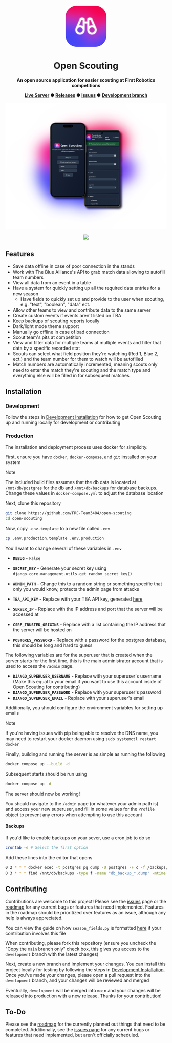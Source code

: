<div align="center">

  ![Open Scouting logo](repo/images/icon.png)

  <h1>Open Scouting</h1>

  **An open source application for easier scouting at First Robotics competitions**

  **[Live Server](https://206.189.255.232/) ● [Releases](https://github.com/FRC-Team3484/open-scouting/releases) ● [Issues](https://github.com/FRC-Team3484/open-scouting/issues) ● [Development branch](https://github.com/FRC-Team3484/open-scouting/tree/development)**

</div>

<div align="center">

  ![Open Scouting screenshot on mobile](repo/images/mobile.png)

</div>

<p align="center">
  <a href="https://skillicons.dev">
    <img src="https://skillicons.dev/icons?i=django,python,html,css,js,tailwind" />
  </a>
</p>


## Features
- Save data offline in case of poor connection in the stands
- Work with The Blue Alliance's API to grab match data allowing to autofill team numbers
- View all data from an event in a table
- Have a system for quickly setting up all the required data entries for a new season
  - Have fields to quickly set up and provide to the user when scouting, e.g. "text", "boolean", "data" ect.
- Allow other teams to view and contribute data to the same server
- Create custom events if events aren't listed on TBA
- Keep backups of scouting reports locally
- Dark/light mode theme support
- Manually go offline in case of bad connection
- Scout team's pits at competition
- View and filter data for multiple teams at multiple events and filter that data by a specific recorded stat
- Scouts can select what field position they're watching (Red 1, Blue 2, ect.) and the team number for them to watch will be autofilled
- Match numbers are automatically incremented, meaning scouts only need to enter the match they're scouting and the match type and everything else will be filled in for subsequent matches
<!-- - Tie multiple clients together into a "session" so all the devices can be sent to the next match simultaneously -->
  <!-- - This will iterate the match number and help autofill some additional information -->
<!-- - Auto jump to the next section that needs filled out -->

## Installation
### Development
Follow the steps in [Development Installation](./docs/Development_Installation.md) for how to get Open Scouting up and running locally for development or contributing

### Production
The installation and deployment process uses docker for simplicity.

First, ensure you have `docker`, `docker-compose`, and `git` installed on your system

> [!NOTE]
> The included build files assumes that the db data is located at `/mnt/db/postgres` for the db and `/mnt/db/backups` for database backups. Change these values in `docker-compose.yml` to adjust the database location

Next, clone this repository
```bash
git clone https://github.com/FRC-Team3484/open-scouting
cd open-scouting
```

Now, copy `.env-template` to a new file called `.env`
```bash
cp .env.production.template .env.production
```

You'll want to change several of these variables in `.env`
- **`DEBUG`** - `False`
- **`SECRET_KEY`** - Generate your secret key using `django.core.management.utils.get_random_secret_key()`
- **`ADMIN_PATH`** - Change this to a random string or something specific that only you would know, protects the admin page from attacks
- **`TBA_API_KEY`** - Replace with your TBA API key, generated [here](https://www.thebluealliance.com/account)
- **`SERVER_IP`** - Replace with the IP address and port that the server will be accessed at
- **`CSRF_TRUSTED_ORIGINS`** - Replace with a list containing the IP address that the server will be hosted on

- **`POSTGRES_PASSWORD`** - Replace with a password for the postgres database, this should be long and hard to guess
  
The following variables are for the superuser that is created when the server starts for the first time, this is the main administrator account that is used to access the `/admin` page.
- **`DJANGO_SUPERUSER_USERNAME`** - Replace with your superuser's username (Make this equal to your email if you want to use this account inside of Open Scouting for contributing)
- **`DJANGO_SUPERUSER_PASSWORD`** - Replace with your superuser's password
- **`DJANGO_SUPERUSER_EMAIL`** - Replace with your superuser's email

Additionally, you should configure the environment variables for setting up emails

> [!NOTE]
> If you're having issues with pip being able to resolve the DNS name, you may need to restart your docker daemon using `sudo systemctl restart docker`

Finally, building and running the server is as simple as running the following
```bash
docker compose up --build -d
```

Subsequent starts should be run using
```bash
docker compose up -d
```

The server should now be working!

You should navigate to the `/admin` page (or whatever your admin path is) and access your new superuser, and fill in some values for the `Profile` object to prevent any errors when attempting to use this account

#### Backups
If you'd like to enable backups on your sever, use a cron job to do so
```bash
crontab -e # Select the first option
```

Add these lines into the editor that opens
```bash
0 2 * * * docker exec -t postgres pg_dump -U postgres -F c -f /backups/db_backup_$(date +\%F).dump mydatabase
0 3 * * * find /mnt/db/backups -type f -name "db_backup_*.dump" -mtime +7 -exec rm {} \;
```

## Contributing
Contributions are welcome to this project! Please see the [issues](https://github.com/FRC-Team3484/open-scouting/issues) page or the [roadmap](/docs/ROADMAP.md) for any current bugs or features that need implemented. Features in the roadmap should be prioritized over features as an issue, although any help is always appreciated.

You can view the guide on how `season_fields.py` is formatted [here](/docs/Formatting_Season_Fields.md) if your contribution involves this file

When contributing, please fork this repository (ensure you uncheck the "Copy the `main` branch only" check box, this gives you access to the `development` branch with the latest changes)

Next, create a new branch and implement your changes. You can install this project locally for testing by following the steps in [Development Installation](#development-installation). Once you've made your changes, please open a pull request into the `development` branch, and your changes will be reviewed and merged

Eventually, `development` will be merged into `main` and your changes will be released into production with a new release. Thanks for your contribution!

## To-Do
Please see the [roadmap](/docs/ROADMAP.md) for the currently planned out things that need to be completed. Additionally, see the [issues page](https://github.com/FRC-Team3484/open-scouting/issues) for any current bugs or features that need implemented, but aren't officially scheduled.